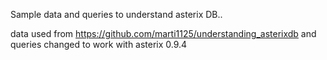 Sample data and queries to understand asterix DB..


data used from https://github.com/marti1125/understanding_asterixdb and queries changed to work with asterix 0.9.4